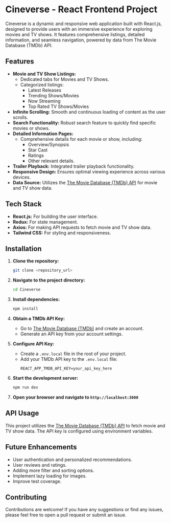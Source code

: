 # Cineverse - React Frontend Project

Cineverse is a dynamic and responsive web application built with React.js, designed to provide users with an immersive experience for exploring movies and TV shows. It features comprehensive listings, detailed information, and seamless navigation, powered by data from The Movie Database (TMDb) API.

## Features

* **Movie and TV Show Listings:**
    * Dedicated tabs for Movies and TV Shows.
    * Categorized listings:
        * Latest Releases
        * Trending Shows/Movies
        * Now Streaming
        * Top Rated TV Shows/Movies
* **Infinite Scrolling:** Smooth and continuous loading of content as the user scrolls.
* **Search Functionality:** Robust search feature to quickly find specific movies or shows.
* **Detailed Information Pages:**
    * Comprehensive details for each movie or show, including:
        * Overview/Synopsis
        * Star Cast
        * Ratings
        * Other relevant details.
* **Trailer Playback:** Integrated trailer playback functionality.
* **Responsive Design:** Ensures optimal viewing experience across various devices.
* **Data Source:** Utilizes the [The Movie Database (TMDb) API](https://www.themoviedb.org/) for movie and TV show data.

## Tech Stack

* **React.js:** For building the user interface.
* **Redux:** For state management.
* **Axios:** For making API requests to fetch movie and TV show data.
* **Tailwind CSS:** For styling and responsiveness.

## Installation

1.  **Clone the repository:**

    ```bash
    git clone <repository_url>
    ```

2.  **Navigate to the project directory:**

    ```bash
    cd Cineverse
    ```

3.  **Install dependencies:**

    ```bash
    npm install
    ```

4.  **Obtain a TMDb API Key:**
    * Go to [The Movie Database (TMDb)](https://www.themoviedb.org/) and create an account.
    * Generate an API key from your account settings.

5.  **Configure API Key:**
    * Create a `.env.local` file in the root of your project.
    * Add your TMDb API key to the `.env.local` file:
        ```
        REACT_APP_TMDB_API_KEY=your_api_key_here
        ```

6.  **Start the development server:**

    ```bash
    npm run dev
    ```

7.  **Open your browser and navigate to `http://localhost:3000`**

## API Usage

This project utilizes the [The Movie Database (TMDb) API](https://www.themoviedb.org/) to fetch movie and TV show data. The API key is configured using environment variables.

## Future Enhancements

* User authentication and personalized recommendations.
* User reviews and ratings.
* Adding more filter and sorting options.
* Implement lazy loading for images.
* Improve test coverage.

## Contributing

Contributions are welcome! If you have any suggestions or find any issues, please feel free to open a pull request or submit an issue.
